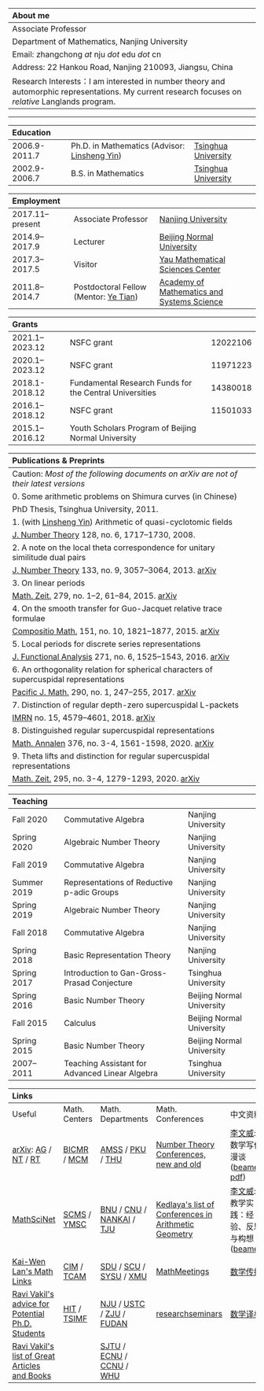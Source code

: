 |About me|  
|:-------------|
|Associate Professor|   
|Department of Mathematics, Nanjing University|  
|Email: zhangchong *at* nju *dot* edu *dot*  cn|       
|Address: 22 Hankou Road, Nanjing 210093, Jiangsu, China | 
|Research Interests：I am interested in number theory and automorphic representations. My current research focuses on *relative* Langlands program. |

* * *
 
|Education |      |      |      
|:------|:---|:-----|
|2006.9-2011.7|Ph.D. in Mathematics (Advisor: [Linsheng Yin](http://faculty.math.tsinghua.edu.cn/~lsyin/)) | [Tsinghua University](https://www.tsinghua.edu.cn/)| 
|2002.9-2006.7|B.S. in Mathematics|[Tsinghua University](https://www.tsinghua.edu.cn/)|  


|Employment |     |      |
|:----|:-----|:-----|
|2017.11–present| Associate Professor|[Nanjing University](https://www.nju.edu.cn/)|
|2014.9–2017.9|Lecturer|[Beijing Normal University](https://www.bnu.edu.cn/)|
|2017.3–2017.5| Visitor|[Yau Mathematical Sciences Center](http://ymsc.tsinghua.edu.cn/)|
|2011.8–2014.7| Postdoctoral Fellow  (Mentor: [Ye Tian](http://www.mcm.ac.cn/faculty/tianye/201409/t20140916_255888.html))|[Academy of Mathematics and Systems Science](http://www.amss.ac.cn/)|  



|Grants   |      |      |     
|:----|:-----|:-----|
|2021.1–2023.12| NSFC grant| 12022106| 
|2020.1–2023.12| NSFC grant| 11971223| 
|2018.1-2018.12| Fundamental Research Funds for the Central Universities| 14380018|
|2016.1–2018.12| NSFC grant| 11501033| 
|2015.1–2016.12| Youth Scholars Program of Beijing Normal University| |


| Publications & Preprints         |
|:------------|
|Caution: *Most of the following documents on arXiv are not of their latest versions*|
|0. Some arithmetic problems on Shimura curves (in Chinese)|
|PhD Thesis, Tsinghua University, 2011.|
|1. (with [Linsheng Yin](http://faculty.math.tsinghua.edu.cn/~lsyin/)) Arithmetic of quasi-cyclotomic fields|
|[J. Number Theory](http://dx.doi.org/10.1016/j.jnt.2007.04.014) 128, no. 6,  1717–1730, 2008.|
|2. A note on the local theta correspondence for unitary similitude dual pairs| 
|[J. Number Theory](http://dx.doi.org/10.1016/j.jnt.2013.03.012) 133, no. 9, 3057–3064, 2013. [arXiv](https://arxiv.org/abs/1211.1769)|
|3. On linear periods | 
|[Math. Zeit.](http://dx.doi.org/10.1007/s00209-014-1357-8) 279, no. 1–2, 61–84, 2015. [arXiv](https://arxiv.org/abs/1307.7570)|
|4. On the smooth transfer for Guo-Jacquet relative trace formulae |
|[Compositio Math.](http://dx.doi.org/10.1112/S0010437X15007344) 151, no. 10, 1821–1877, 2015. [arXiv](https://arxiv.org/abs/1302.1639)|
|5. Local periods for discrete series representations |  
|[J. Functional Analysis](http://dx.doi.org/10.1016/j.jfa.2016.06.002) 271, no. 6, 1525–1543, 2016.  [arXiv](https://arxiv.org/abs/1509.06166)| 
|6. An orthogonality relation for spherical characters of supercuspidal representations |
|[Pacific J. Math.](http://msp.org/pjm/2017/290-1/p09.xhtml) 290, no. 1, 247–255, 2017. [arXiv](http://arxiv.org/abs/1506.07968)|
|7. Distinction of regular depth-zero supercuspidal L-packets |
|[IMRN](https://doi.org/10.1093/imrn/rnx021) no. 15, 4579–4601, 2018. [arXiv](http://arxiv.org/abs/1605.00744)|
|8. Distinguished regular supercuspidal representations |
|[Math. Annalen](https://doi.org/10.1007/s00208-020-01967-w) 376, no. 3-4, 1561-1598, 2020. [arXiv](https://arxiv.org/abs/1702.04897)| 
|9. Theta lifts and distinction for regular supercuspidal representations | 
|[Math. Zeit.](http://dx.doi.org/10.1007/s00209-019-02391-w) 295, no. 3-4, 1279-1293, 2020. [arXiv](https://arxiv.org/abs/1804.09878)|

   

|Teaching     |      |      |    
|:----|:-----|:-----|
|Fall 2020|Commutative Algebra| Nanjing University|
|Spring 2020|Algebraic Number Theory| Nanjing University|
|Fall 2019|Commutative Algebra| Nanjing University|
|Summer 2019|Representations of Reductive p-adic Groups|Nanjing University|
|Spring 2019|Algebraic Number Theory| Nanjing University|
|Fall 2018|Commutative Algebra| Nanjing University|
|Spring 2018|Basic Representation Theory| Nanjing University|
|Spring 2017|Introduction to Gan-Gross-Prasad Conjecture| Tsinghua University|
|Spring 2016| Basic Number Theory| Beijing Normal University|   
|Fall 2015|Calculus| Beijing Normal University|  
|Spring 2015| Basic Number Theory| Beijing Normal University|
|2007–2011|Teaching Assistant for Advanced Linear Algebra| Tsinghua University|



| **Links**       |                   |       |       |       |
|:-------------|:------------------|:------|:------|:------|
|Useful|Math. Centers|Math. Departments|Math. Conferences|中文资料|
|[arXiv](https://arxiv.org/archive/math): [AG](https://arxiv.org/list/math.AG/new) / [NT](https://arxiv.org/list/math.NT/new) / [RT](https://arxiv.org/list/math.RT/new)| [BICMR](http://bicmr.pku.edu.cn/) / [MCM](http://www.mcm.ac.cn/)|  [AMSS](http://www.amss.ac.cn/) / [PKU](http://www.math.pku.edu.cn/) / [THU](http://www.math.tsinghua.edu.cn/)  |[Number Theory Conferences, new and old](http://www.numbertheory.org/ntw/N3.html)|[李文威](https://www.wwli.asia/index.php/zh/): 数学写作漫谈 ([beamer](https://www.wwli.asia/downloads/MW-2014.pdf), [pdf](https://www.wwli.asia/downloads/MW-2014-doc.pdf))|
|[MathSciNet](http://www.ams.org/mathscinet/)| [SCMS](http://www.scms.fudan.edu.cn/) / [YMSC](http://ymsc.tsinghua.edu.cn/)| [BNU](http://math.bnu.edu.cn/) / [CNU](http://math.cnu.edu.cn/) / [NANKAI](http://sms.nankai.edu.cn/) / [TJU](http://math.tju.edu.cn/)|[Kedlaya's list of Conferences in Arithmetic Geometry](http://kskedlaya.org/confs.cgi)|[李文威](https://www.wwli.asia/index.php/zh/): 教学实践：经验、反思与构想([beamer](https://www.wwli.asia/downloads/Nanjing-2018-wwli.pdf)) |
|[Kai-Wen Lan's Math Links](http://www.math.umn.edu/~kwlan/math_links.html)| [CIM](http://www.cim.nankai.edu.cn/) / [TCAM](http://cam.tju.edu.cn/)| [SDU](http://www.math.sdu.edu.cn/) / [SCU](http://math.scu.edu.cn/) / [SYSU](http://math.sysu.edu.cn/) / [XMU](http://math.xmu.edu.cn/)|[MathMeetings](https://mathmeetings.net/ag-nt-rt)|[数学传播](http://web.math.sinica.edu.tw/mathmedia/)|
|[Ravi Vakil's advice for Potential Ph.D. Students](http://math.stanford.edu/~vakil/potentialstudents.html)| [HIT](http://im.hit.edu.cn/) / [TSIMF](http://www.tsimf.cn/en/index)   | [NJU](http://math.nju.edu.cn/) / [USTC](http://math.ustc.edu.cn/) / [ZJU](http://www.math.zju.edu.cn/) / [FUDAN](http://math.fudan.edu.cn/) | [researchseminars](https://researchseminars.org/) |[数学译林](http://123.57.41.99/Jwk_sxyl/CN/volumn/current.shtml)|
|[Ravi Vakil's list of Great Articles and Books](http://math.stanford.edu/~vakil/greatwriting.html)|    | [SJTU](http://www.math.sjtu.edu.cn/) / [ECNU](http://math.ecnu.edu.cn/) / [CCNU](http://maths.ccnu.edu.cn/) / [WHU](http://maths.whu.edu.cn/)| |


